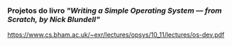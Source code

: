 ### Projetos do livro *"Writing a Simple Operating System — from Scratch, by Nick Blundell"* 

https://www.cs.bham.ac.uk/~exr/lectures/opsys/10_11/lectures/os-dev.pdf